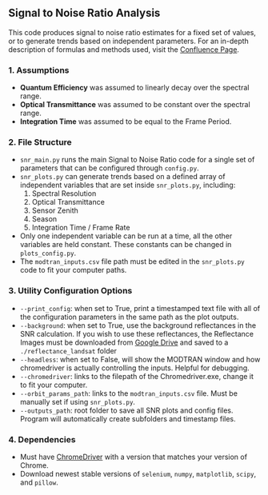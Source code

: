 ## Signal to Noise Ratio Analysis
This code produces signal to noise ratio estimates for a fixed set of values, or to generate trends based on independent parameters.
For an in-depth description of formulas and methods used, visit the [Confluence Page](http://spacesys.utat.ca/confluence/display/FIN/Signal+to+Noise+Ratio+Analysis).

### 1. Assumptions
- **Quantum Efficiency** was assumed to linearly decay over the spectral range.
- **Optical Transmittance** was assumed to be constant over the spectral range.
- **Integration Time** was assumed to be equal to the Frame Period.

### 2. File Structure
- `snr_main.py` runs the main Signal to Noise Ratio code for a single set of parameters that can be configured through `config.py`.
- `snr_plots.py` can generate trends based on a defined array of independent variables that are set inside `snr_plots.py`, including:
    1. Spectral Resolution
    2. Optical Transmittance
    3. Sensor Zenith
    4. Season
    5. Integration Time / Frame Rate
- Only one independent variable can be run at a time, all the other variables are held constant. These constants can be changed in `plots_config.py`.
- The `modtran_inputs.csv` file path must be edited in the `snr_plots.py` code to fit your computer paths.

### 3. Utility Configuration Options
- `--print_config`: when set to True, print a timestamped text file with all of the configuration parameters in the same path as the plot outputs.
- `--background`: when set to True, use the background reflectances in the SNR calculation. If you wish to use these reflectances, the Reflectance Images must be downloaded from                     [Google Drive](https://drive.google.com/drive/u/0/folders/1WE8v5VO-7y6lULS4zqLUGbEFLYNGTPgu) and saved to a `./reflectance_landsat` folder
- `--headless`: when set to False, will show the MODTRAN window and how chromedriver is actually controlling the inputs. Helpful for debugging.
- `--chromedriver`: links to the filepath of the Chromedriver.exe, change it to fit your computer.
- `--orbit_params_path`: links to the `modtran_inputs.csv` file. Must be manually set if using `snr_plots.py`. 
- `--outputs_path`: root folder to save all SNR plots and config files. Program will automatically create subfolders and timestamp files.

### 4. Dependencies
- Must have [ChromeDriver](https://chromedriver.chromium.org/downloads) with a version that matches your version of Chrome.
- Download newest stable versions of `selenium`, `numpy`, `matplotlib`, `scipy`, and `pillow`.
                  
